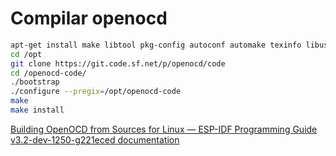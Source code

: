 # Compilar openocd

```bash
apt-get install make libtool pkg-config autoconf automake texinfo libusb-1.0
cd /opt
git clone https://git.code.sf.net/p/openocd/code
cd /openocd-code/
./bootstrap
./configure --pregix=/opt/openocd-code
make 
make install
```

[Building OpenOCD from Sources for Linux — ESP-IDF Programming Guide v3.2-dev-1250-g221eced documentation](https://docs.espressif.com/projects/esp-idf/en/latest/api-guides/jtag-debugging/building-openocd-linux.html)
